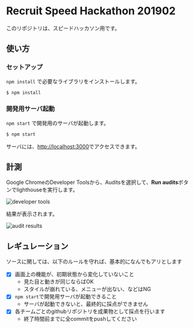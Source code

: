 # Recruit Speed Hackathon 201902
このリポジトリは、スピードハッカソン用です。

## 使い方
### セットアップ
`npm install` で必要なライブラリをインストールします。

```sh
$ npm install
```
### 開発用サーバ起動
`npm start` で開発用のサーバが起動します。

```sh
$ npm start
```

サーバには、[http://localhost:3000](http://localhost:3000)でアクセスできます。

## 計測
Google ChromeのDeveloper Toolsから、Auditsを選択して、**Run audits**ボタンでlighthouseを実行します。

![developer tools](https://i.imgur.com/BWMP147.png)

結果が表示されます。

![audit results](https://i.imgur.com/AorP2Yu.png)

## レギュレーション
ソースに関しては、以下のルールを守れば、基本的になんでもアリとします

- [x] 画面上の機能が、初期状態から変化していないこと
  - 見た目と動きが同じならばOK
  - スタイルが崩れている、メニューが出ない、などはNG
- [x] `npm start`で開発用サーバが起動できること
  - サーバが起動できないと、最終的に採点ができません
- [x] 各チームごとのgithubリポジトリを成果物として採点を行います
  - 終了時間前までに全commitをpushしてください